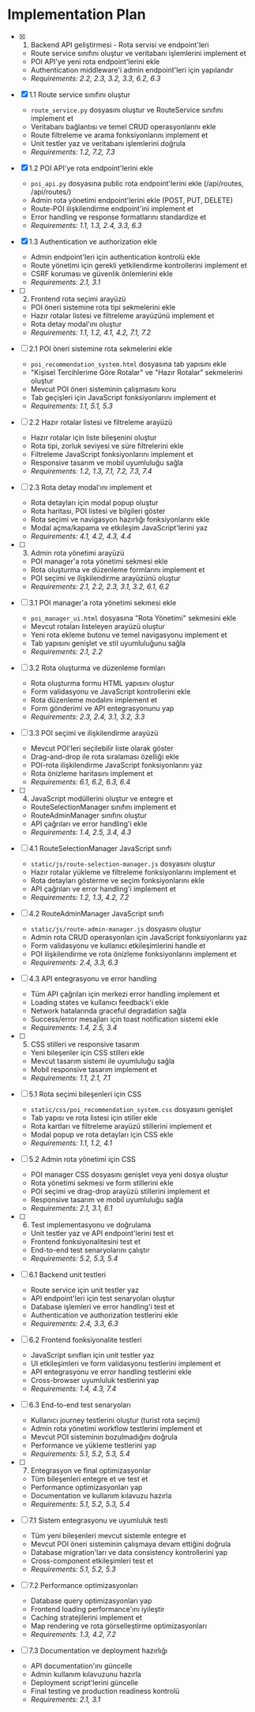 # Implementation Plan

- [x] 1. Backend API geliştirmesi - Rota servisi ve endpoint'leri
  - Route service sınıfını oluştur ve veritabanı işlemlerini implement et
  - POI API'ye yeni rota endpoint'lerini ekle
  - Authentication middleware'i admin endpoint'leri için yapılandır
  - _Requirements: 2.2, 2.3, 3.2, 3.3, 6.2, 6.3_

- [x] 1.1 Route service sınıfını oluştur
  - `route_service.py` dosyasını oluştur ve RouteService sınıfını implement et
  - Veritabanı bağlantısı ve temel CRUD operasyonlarını ekle
  - Route filtreleme ve arama fonksiyonlarını implement et
  - Unit testler yaz ve veritabanı işlemlerini doğrula
  - _Requirements: 1.2, 7.2, 7.3_

- [x] 1.2 POI API'ye rota endpoint'lerini ekle
  - `poi_api.py` dosyasına public rota endpoint'lerini ekle (/api/routes, /api/routes/<id>)
  - Admin rota yönetimi endpoint'lerini ekle (POST, PUT, DELETE)
  - Route-POI ilişkilendirme endpoint'ini implement et
  - Error handling ve response formatlarını standardize et
  - _Requirements: 1.1, 1.3, 2.4, 3.3, 6.3_

- [x] 1.3 Authentication ve authorization ekle
  - Admin endpoint'leri için authentication kontrolü ekle
  - Route yönetimi için gerekli yetkilendirme kontrollerini implement et
  - CSRF koruması ve güvenlik önlemlerini ekle
  - _Requirements: 2.1, 3.1_

- [ ] 2. Frontend rota seçimi arayüzü
  - POI öneri sistemine rota tipi sekmelerini ekle
  - Hazır rotalar listesi ve filtreleme arayüzünü implement et
  - Rota detay modal'ını oluştur
  - _Requirements: 1.1, 1.2, 4.1, 4.2, 7.1, 7.2_

- [ ] 2.1 POI öneri sistemine rota sekmelerini ekle
  - `poi_recommendation_system.html` dosyasına tab yapısını ekle
  - "Kişisel Tercihlerime Göre Rotalar" ve "Hazır Rotalar" sekmelerini oluştur
  - Mevcut POI öneri sisteminin çalışmasını koru
  - Tab geçişleri için JavaScript fonksiyonlarını implement et
  - _Requirements: 1.1, 5.1, 5.3_

- [ ] 2.2 Hazır rotalar listesi ve filtreleme arayüzü
  - Hazır rotalar için liste bileşenini oluştur
  - Rota tipi, zorluk seviyesi ve süre filtrelerini ekle
  - Filtreleme JavaScript fonksiyonlarını implement et
  - Responsive tasarım ve mobil uyumluluğu sağla
  - _Requirements: 1.2, 1.3, 7.1, 7.2, 7.3, 7.4_

- [ ] 2.3 Rota detay modal'ını implement et
  - Rota detayları için modal popup oluştur
  - Rota haritası, POI listesi ve bilgileri göster
  - Rota seçimi ve navigasyon hazırlığı fonksiyonlarını ekle
  - Modal açma/kapama ve etkileşim JavaScript'lerini yaz
  - _Requirements: 4.1, 4.2, 4.3, 4.4_

- [ ] 3. Admin rota yönetimi arayüzü
  - POI manager'a rota yönetimi sekmesi ekle
  - Rota oluşturma ve düzenleme formlarını implement et
  - POI seçimi ve ilişkilendirme arayüzünü oluştur
  - _Requirements: 2.1, 2.2, 2.3, 3.1, 3.2, 6.1, 6.2_

- [ ] 3.1 POI manager'a rota yönetimi sekmesi ekle
  - `poi_manager_ui.html` dosyasına "Rota Yönetimi" sekmesini ekle
  - Mevcut rotaları listeleyen arayüzü oluştur
  - Yeni rota ekleme butonu ve temel navigasyonu implement et
  - Tab yapısını genişlet ve stil uyumluluğunu sağla
  - _Requirements: 2.1, 2.2_

- [ ] 3.2 Rota oluşturma ve düzenleme formları
  - Rota oluşturma formu HTML yapısını oluştur
  - Form validasyonu ve JavaScript kontrollerini ekle
  - Rota düzenleme modalını implement et
  - Form gönderimi ve API entegrasyonunu yap
  - _Requirements: 2.3, 2.4, 3.1, 3.2, 3.3_

- [ ] 3.3 POI seçimi ve ilişkilendirme arayüzü
  - Mevcut POI'leri seçilebilir liste olarak göster
  - Drag-and-drop ile rota sıralaması özelliği ekle
  - POI-rota ilişkilendirme JavaScript fonksiyonlarını yaz
  - Rota önizleme haritasını implement et
  - _Requirements: 6.1, 6.2, 6.3, 6.4_

- [ ] 4. JavaScript modüllerini oluştur ve entegre et
  - RouteSelectionManager sınıfını implement et
  - RouteAdminManager sınıfını oluştur
  - API çağrıları ve error handling'i ekle
  - _Requirements: 1.4, 2.5, 3.4, 4.3_

- [ ] 4.1 RouteSelectionManager JavaScript sınıfı
  - `static/js/route-selection-manager.js` dosyasını oluştur
  - Hazır rotalar yükleme ve filtreleme fonksiyonlarını implement et
  - Rota detayları gösterme ve seçim fonksiyonlarını ekle
  - API çağrıları ve error handling'i implement et
  - _Requirements: 1.2, 1.3, 4.2, 7.2_

- [ ] 4.2 RouteAdminManager JavaScript sınıfı
  - `static/js/route-admin-manager.js` dosyasını oluştur
  - Admin rota CRUD operasyonları için JavaScript fonksiyonlarını yaz
  - Form validasyonu ve kullanıcı etkileşimlerini handle et
  - POI ilişkilendirme ve rota önizleme fonksiyonlarını implement et
  - _Requirements: 2.4, 3.3, 6.3_

- [ ] 4.3 API entegrasyonu ve error handling
  - Tüm API çağrıları için merkezi error handling implement et
  - Loading states ve kullanıcı feedback'i ekle
  - Network hatalarında graceful degradation sağla
  - Success/error mesajları için toast notification sistemi ekle
  - _Requirements: 1.4, 2.5, 3.4_

- [ ] 5. CSS stilleri ve responsive tasarım
  - Yeni bileşenler için CSS stilleri ekle
  - Mevcut tasarım sistemi ile uyumluluğu sağla
  - Mobil responsive tasarım implement et
  - _Requirements: 1.1, 2.1, 7.1_

- [ ] 5.1 Rota seçimi bileşenleri için CSS
  - `static/css/poi_recommendation_system.css` dosyasını genişlet
  - Tab yapısı ve rota listesi için stiller ekle
  - Rota kartları ve filtreleme arayüzü stillerini implement et
  - Modal popup ve rota detayları için CSS ekle
  - _Requirements: 1.1, 1.2, 4.1_

- [ ] 5.2 Admin rota yönetimi için CSS
  - POI manager CSS dosyasını genişlet veya yeni dosya oluştur
  - Rota yönetimi sekmesi ve form stillerini ekle
  - POI seçimi ve drag-drop arayüzü stillerini implement et
  - Responsive tasarım ve mobil uyumluluğu sağla
  - _Requirements: 2.1, 3.1, 6.1_

- [ ] 6. Test implementasyonu ve doğrulama
  - Unit testler yaz ve API endpoint'lerini test et
  - Frontend fonksiyonalitesini test et
  - End-to-end test senaryolarını çalıştır
  - _Requirements: 5.2, 5.3, 5.4_

- [ ] 6.1 Backend unit testleri
  - Route service için unit testler yaz
  - API endpoint'leri için test senaryoları oluştur
  - Database işlemleri ve error handling'i test et
  - Authentication ve authorization testlerini ekle
  - _Requirements: 2.4, 3.3, 6.3_

- [ ] 6.2 Frontend fonksiyonalite testleri
  - JavaScript sınıfları için unit testler yaz
  - UI etkileşimleri ve form validasyonu testlerini implement et
  - API entegrasyonu ve error handling testlerini ekle
  - Cross-browser uyumluluk testlerini yap
  - _Requirements: 1.4, 4.3, 7.4_

- [ ] 6.3 End-to-end test senaryoları
  - Kullanıcı journey testlerini oluştur (turist rota seçimi)
  - Admin rota yönetimi workflow testlerini implement et
  - Mevcut POI sisteminin bozulmadığını doğrula
  - Performance ve yükleme testlerini yap
  - _Requirements: 5.1, 5.2, 5.3, 5.4_

- [ ] 7. Entegrasyon ve final optimizasyonlar
  - Tüm bileşenleri entegre et ve test et
  - Performance optimizasyonları yap
  - Documentation ve kullanım kılavuzu hazırla
  - _Requirements: 5.1, 5.2, 5.3, 5.4_

- [ ] 7.1 Sistem entegrasyonu ve uyumluluk testi
  - Tüm yeni bileşenleri mevcut sistemle entegre et
  - Mevcut POI öneri sisteminin çalışmaya devam ettiğini doğrula
  - Database migration'ları ve data consistency kontrollerini yap
  - Cross-component etkileşimleri test et
  - _Requirements: 5.1, 5.2, 5.3_

- [ ] 7.2 Performance optimizasyonları
  - Database query optimizasyonları yap
  - Frontend loading performance'ını iyileştir
  - Caching stratejilerini implement et
  - Map rendering ve rota görselleştirme optimizasyonları
  - _Requirements: 1.3, 4.2, 7.2_

- [ ] 7.3 Documentation ve deployment hazırlığı
  - API documentation'ını güncelle
  - Admin kullanım kılavuzunu hazırla
  - Deployment script'lerini güncelle
  - Final testing ve production readiness kontrolü
  - _Requirements: 2.1, 3.1_